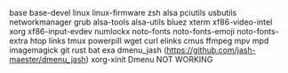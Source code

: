 base
base-devel
linux
linux-firmware
zsh
alsa
pciutils
usbutils
networkmanager
grub
alsa-tools
alsa-utils
bluez
xterm
xf86-video-intel
xorg
xf86-input-evdev
numlockx
noto-fonts
noto-fonts-emoji
noto-fonts-extra
htop
links
tmux
powerpill
wget
curl
elinks
cmus
ffmpeg
mpv
mpd
imagemagick
git
rust
bat
exa
dmenu_jash (https://github.com/jash-maester/dmenu_jash)
xorg-xinit
Dmenu NOT WORKING
